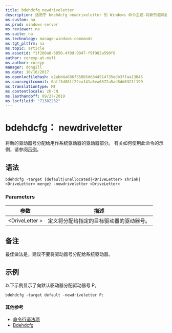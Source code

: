 ```yaml
---
title: bdehdcfg newdriveletter
description: 适用于 bdehdcfg newdriveletter 的 Windows 命令主题-将新的驱动器号分配给用作系统驱动器的驱动器部分。
ms.custom: na
ms.prod: windows-server
ms.reviewer: na
ms.suite: na
ms.technology: manage-windows-commands
ms.tgt_pltfrm: na
ms.topic: article
ms.assetid: f1f200a0-6850-4f0d-9047-f9f982a590f8
author: coreyp-at-msft
ms.author: coreyp
manager: dongill
ms.date: 10/16/2017
ms.openlocfilehash: e2abd4a686f358b5dd844514735edb3ffaa13845
ms.sourcegitcommit: 6aff3d88ff22ea141a6ea6572a5ad8dd6321f199
ms.translationtype: MT
ms.contentlocale: zh-CN
ms.lasthandoff: 09/27/2019
ms.locfileid: "71382232"
---
```

# <a name="bdehdcfg-newdriveletter"></a>bdehdcfg： newdriveletter



将新的驱动器号分配给用作系统驱动器的驱动器部分。 有关如何使用此命令的示例，请参阅[示例](#BKMK_Examples)。

## <a name="syntax"></a>语法

```
bdehdcfg -target {default|unallocated|<DriveLetter> shrink|<DriveLetter> merge} -newdriveletter <DriveLetter>
```

### <a name="parameters"></a>Parameters

|参数|描述|
|---------|-----------|
|\<DriveLetter >|定义将分配给指定的目标驱动器的驱动器号。|

## <a name="remarks"></a>备注

最佳做法是，建议不要将驱动器号分配给系统驱动器。

## <a name="BKMK_Examples"></a>示例

以下示例显示了向默认驱动器分配驱动器号 P。
```
bdehdcfg -target default -newdriveletter P:
```

#### <a name="additional-references"></a>其他参考

-   [命令行语法项](command-line-syntax-key.md)
-   [Bdehdcfg](bdehdcfg.md)